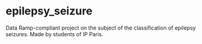 # epilepsy_seizure
Data Ramp-compliant project on the subject of the classification of epilepsy seizures. Made by students of IP Paris.
